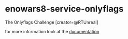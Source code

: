 # enowars8-service-onlyflags
The Onlyflags Challenge [creator=@RTUnreal]

for more information look at the [documentation](documentation/README.md)
